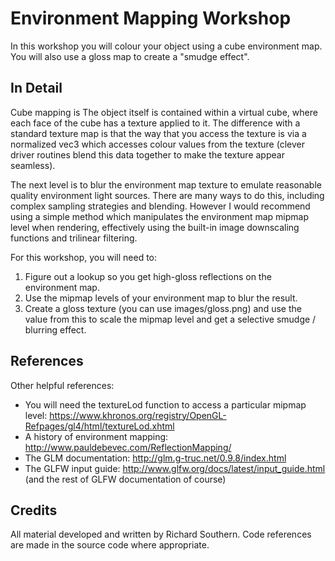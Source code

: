 # Environment Mapping Workshop
In this workshop you will colour your object using a cube environment map. You will
also use a gloss map to create a "smudge effect".

## In Detail
Cube mapping is The object itself is contained within a virtual cube, where each face 
of the cube has a texture applied to it. The difference with a standard texture map
is that the way that you access the texture is via a normalized vec3 which accesses 
colour values from the texture (clever driver routines blend this data together to make
the texture appear seamless).

The next level is to blur the environment map texture to emulate reasonable quality 
environment light sources. There are many ways to do this, including complex sampling
strategies and blending. However I would recommend using a simple method which manipulates
the environment map mipmap level when rendering, effectively using the built-in image
downscaling functions and trilinear filtering.

For this workshop, you will need to:
1) Figure out a lookup so you get high-gloss reflections on the environment map.
2) Use the mipmap levels of your environment map to blur the result.
3) Create a gloss texture (you can use images/gloss.png) and use the value from this
   to scale the mipmap level and get a selective smudge / blurring effect.

## References
Other helpful references:
* You will need the textureLod function to access a particular mipmap level:
  https://www.khronos.org/registry/OpenGL-Refpages/gl4/html/textureLod.xhtml
* A history of environment mapping: http://www.pauldebevec.com/ReflectionMapping/
* The GLM documentation: http://glm.g-truc.net/0.9.8/index.html
* The GLFW input guide: http://www.glfw.org/docs/latest/input_guide.html (and the rest of GLFW documentation of course)

## Credits
All material developed and written by Richard Southern.
Code references are made in the source code where appropriate.
